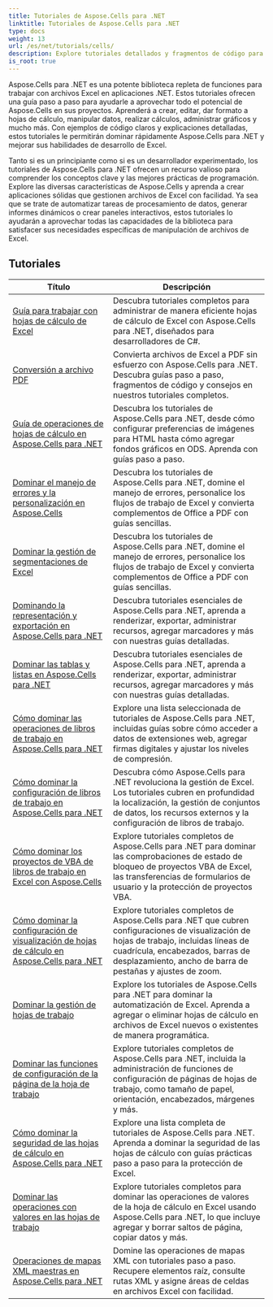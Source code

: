 ```yaml
---
title: Tutoriales de Aspose.Cells para .NET
linktitle: Tutoriales de Aspose.Cells para .NET
type: docs
weight: 13
url: /es/net/tutorials/cells/
description: Explore tutoriales detallados y fragmentos de código para Aspose.Cells para .NET, que cubren la creación, edición, conversión, impresión y administración de hojas de cálculo de Excel.
is_root: true
---
```


Aspose.Cells para .NET es una potente biblioteca repleta de funciones para trabajar con archivos Excel en aplicaciones .NET. Estos tutoriales ofrecen una guía paso a paso para ayudarle a aprovechar todo el potencial de Aspose.Cells en sus proyectos. Aprenderá a crear, editar, dar formato a hojas de cálculo, manipular datos, realizar cálculos, administrar gráficos y mucho más. Con ejemplos de código claros y explicaciones detalladas, estos tutoriales le permitirán dominar rápidamente Aspose.Cells para .NET y mejorar sus habilidades de desarrollo de Excel.

Tanto si es un principiante como si es un desarrollador experimentado, los tutoriales de Aspose.Cells para .NET ofrecen un recurso valioso para comprender los conceptos clave y las mejores prácticas de programación. Explore las diversas características de Aspose.Cells y aprenda a crear aplicaciones sólidas que gestionen archivos de Excel con facilidad. Ya sea que se trate de automatizar tareas de procesamiento de datos, generar informes dinámicos o crear paneles interactivos, estos tutoriales lo ayudarán a aprovechar todas las capacidades de la biblioteca para satisfacer sus necesidades específicas de manipulación de archivos de Excel.

## Tutoriales
| Título | Descripción |
| --- | --- |
| [Guía para trabajar con hojas de cálculo de Excel](./guide-to-working-with-excel-worksheets/) | Descubra tutoriales completos para administrar de manera eficiente hojas de cálculo de Excel con Aspose.Cells para .NET, diseñados para desarrolladores de C#. |
| [Conversión a archivo PDF](./conversion-to-pdf-file/) | Convierta archivos de Excel a PDF sin esfuerzo con Aspose.Cells para .NET. Descubra guías paso a paso, fragmentos de código y consejos en nuestros tutoriales completos. |
| [Guía de operaciones de hojas de cálculo en Aspose.Cells para .NET](./guide-worksheet-operations/) | Descubra los tutoriales de Aspose.Cells para .NET, desde cómo configurar preferencias de imágenes para HTML hasta cómo agregar fondos gráficos en ODS. Aprenda con guías paso a paso. |
| [Dominar el manejo de errores y la personalización en Aspose.Cells](./mastering-error-handling-and-customization/) | Descubra los tutoriales de Aspose.Cells para .NET, domine el manejo de errores, personalice los flujos de trabajo de Excel y convierta complementos de Office a PDF con guías sencillas. |
| [Dominar la gestión de segmentaciones de Excel](./mastering-excel-slicers-management/) | Descubra los tutoriales de Aspose.Cells para .NET, domine el manejo de errores, personalice los flujos de trabajo de Excel y convierta complementos de Office a PDF con guías sencillas. |
| [Dominando la representación y exportación en Aspose.Cells para .NET](./mastering-rendering-and-exporting/) | Descubra tutoriales esenciales de Aspose.Cells para .NET, aprenda a renderizar, exportar, administrar recursos, agregar marcadores y más con nuestras guías detalladas. |
| [Dominar las tablas y listas en Aspose.Cells para .NET](./mastering-tables-and-lists/) | Descubra tutoriales esenciales de Aspose.Cells para .NET, aprenda a renderizar, exportar, administrar recursos, agregar marcadores y más con nuestras guías detalladas. |
| [Cómo dominar las operaciones de libros de trabajo en Aspose.Cells para .NET](./mastering-workbook-operations/) | Explore una lista seleccionada de tutoriales de Aspose.Cells para .NET, incluidas guías sobre cómo acceder a datos de extensiones web, agregar firmas digitales y ajustar los niveles de compresión. |
| [Cómo dominar la configuración de libros de trabajo en Aspose.Cells para .NET](./mastering-workbook-settings/) | Descubra cómo Aspose.Cells para .NET revoluciona la gestión de Excel. Los tutoriales cubren en profundidad la localización, la gestión de conjuntos de datos, los recursos externos y la configuración de libros de trabajo. |
| [Cómo dominar los proyectos de VBA de libros de trabajo en Excel con Aspose.Cells](./mastering-workbook-vba-project/) | Explore tutoriales completos de Aspose.Cells para .NET para dominar las comprobaciones de estado de bloqueo de proyectos VBA de Excel, las transferencias de formularios de usuario y la protección de proyectos VBA. |
| [Cómo dominar la configuración de visualización de hojas de cálculo en Aspose.Cells para .NET](./mastering-worksheet-display-settings/) | Explore tutoriales completos de Aspose.Cells para .NET que cubren configuraciones de visualización de hojas de trabajo, incluidas líneas de cuadrícula, encabezados, barras de desplazamiento, ancho de barra de pestañas y ajustes de zoom. |
| [Dominar la gestión de hojas de trabajo](./mastering-worksheet-management/) | Explore los tutoriales de Aspose.Cells para .NET para dominar la automatización de Excel. Aprenda a agregar o eliminar hojas de cálculo en archivos de Excel nuevos o existentes de manera programática. |
| [Dominar las funciones de configuración de la página de la hoja de trabajo](./mastering-worksheet-page-setup-features/) | Explore tutoriales completos de Aspose.Cells para .NET, incluida la administración de funciones de configuración de páginas de hojas de trabajo, como tamaño de papel, orientación, encabezados, márgenes y más. |
| [Cómo dominar la seguridad de las hojas de cálculo en Aspose.Cells para .NET](./mastering-worksheet-security/) | Explore una lista completa de tutoriales de Aspose.Cells para .NET. Aprenda a dominar la seguridad de las hojas de cálculo con guías prácticas paso a paso para la protección de Excel. |
| [Dominar las operaciones con valores en las hojas de trabajo](./mastering-worksheet-value-operations/) | Explore tutoriales completos para dominar las operaciones de valores de la hoja de cálculo en Excel usando Aspose.Cells para .NET, lo que incluye agregar y borrar saltos de página, copiar datos y más. |
| [Operaciones de mapas XML maestras en Aspose.Cells para .NET](./master-xml-map-operations/) | Domine las operaciones de mapas XML con tutoriales paso a paso. Recupere elementos raíz, consulte rutas XML y asigne áreas de celdas en archivos Excel con facilidad. |
